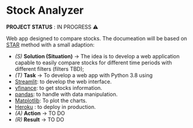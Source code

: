 # Stock Analyzer
**PROJECT STATUS**  : IN PROGRESS :warning:

Web app designed to compare stocks. The documeation will be based on [STAR](https://careerkarma.com/blog/star-interview-method/) method with a small adaption:
- *(S)* **Solution (Situation)** -> The idea is to develop a web application capable to easily compare stocks for different time periods with different filters (filters TBD);
- *(T)* **Task** -> To develop a web app with Python 3.8 using 
 - [Streamlit](https://www.google.com/search?q=streamlit&oq=streamlit&aqs=chrome.0.69i59j0l9.1587j0j4&sourceid=chrome&ie=UTF-8): to develop the web interface.
 - [yfinance](https://pypi.org/project/yfinance/): to get stocks information.
 - [pandas](https://pandas.pydata.org/): to handle with data manipulation.
 - [Matplotlib](https://matplotlib.org/): To plot the charts.
 - [Heroku](https://www.heroku.com/) : to deploy in production.
- *(A)* **Action** -> TO DO
- *(R)* **Result** -> TO DO
